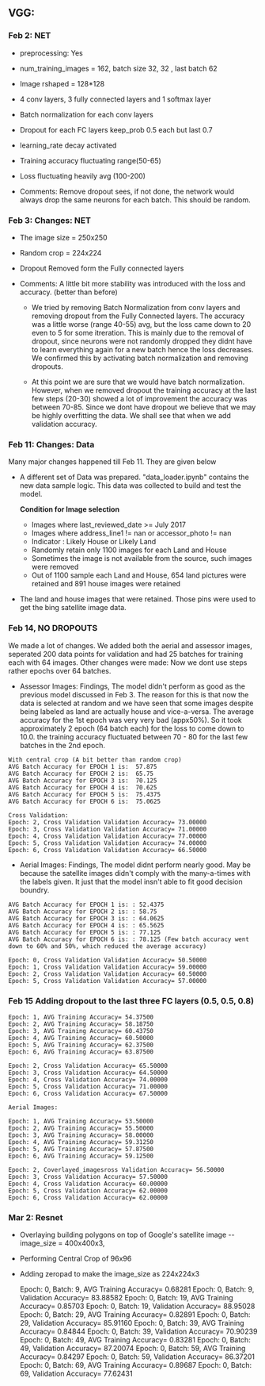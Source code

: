 


## VGG:
    
### Feb 2:  NET
  * preprocessing: Yes
  * num_training_images = 162, batch size 32, 32 , last batch 62
  * Image rshaped = 128*128
  * 4 conv layers, 3 fully connected layers and 1 softmax layer
  * Batch normalization for each conv layers
  * Dropout for each FC layers keep_prob 0.5 each but last 0.7
  * learning_rate decay activated
  * Training accuracy fluctuating range(50-65)
  * Loss fluctuating heavily avg (100-200)
   
 * Comments: Remove dropout sees, if not done, the network would always drop the same neurons for each batch. This should be random.


### Feb 3: Changes: NET
   * The image size = 250x250
   * Random crop = 224x224
   * Dropout Removed form the Fully connected layers
 
 * Comments: A little bit more stability was introduced with the loss and accuracy. (better than before)
 
    
   * We tried by removing Batch Normalization from conv layers and removing dropout from the Fully Connected layers. The accuracy was a little worse (range 40-55) avg, but the loss came down to 20 even to 5 for some itreration. This is mainly due to the removal of dropout, since neurons were not randomly dropped they didnt have to learn everything again for a new batch hence the loss decreases. We confirmed this by activating batch normalization and removing dropouts.
   
   * At this point we are sure that we would have batch normalization. However, when we removed dropout the training accuracy at the last few steps (20-30) showed a lot of improvement the accuracy was between 70-85. Since we dont have dropout we believe that we may be highly overfitting the data. We shall see that when we add validation accuracy. 
   
   
   
### Feb 11: Changes: Data
   Many major changes happened till Feb 11. They are given below
   
   * A different set of Data was prepared. "data_loader.ipynb" contains the new data sample logic. This data was collected to build and test the model.
   
      **Condition for Image selection**
   
      * Images where last_reviewed_date >= July 2017
      * Images where address_line1 != nan or accessor_photo != nan
      * Indicator : Likely House or Likely Land
      * Randomly retain only 1100 images for each Land and House
      * Sometimes the image is not available from the source, such images were removed
      * Out of 1100 sample each Land and House, 654 land pictures were retained and 891 house images were retained
      
   * The land and house images that were retained. Those pins were used to get the bing satellite image data.
   
   
### Feb 14, NO DROPOUTS
   We made a lot of changes. We added both the aerial and assessor images, seperated 200 data points for validation and had 25 batches for training each with 64 images.
   Other changes were made: Now we dont use steps rather epochs over 64 batches.
   
   * Assessor Images:
   Findings, The model didn't perform as good as the previous model discussed in Feb 3. The reason for this is that now the data is selected at random and we have seen that some images despite being labeled as land are actually house and vice-a-versa. The average accuracy for the 1st epoch was very very bad (appx50%). So it took approximately 2 epoch (64 batch each) for the loss to come down to 10.0. the training accuracy fluctuated between 70 - 80 for the last few batches in the 2nd epoch.
   
    With central crop (A bit better than random crop)
    AVG Batch Accuracy for EPOCH 1 is:  57.875
    AVG Batch Accuracy for EPOCH 2 is:  65.75
    AVG Batch Accuracy for EPOCH 3 is:  70.125
    AVG Batch Accuracy for EPOCH 4 is:  70.625
    AVG Batch Accuracy for EPOCH 5 is:  75.4375
    AVG Batch Accuracy for EPOCH 6 is:  75.0625
    
    Cross Validation:
    Epoch: 2, Cross Validation Validation Accuracy= 73.00000
    Epoch: 3, Cross Validation Validation Accuracy= 71.00000
    Epoch: 4, Cross Validation Validation Accuracy= 77.00000
    Epoch: 5, Cross Validation Validation Accuracy= 74.00000
    Epoch: 6, Cross Validation Validation Accuracy= 66.50000
   
   * Aerial Images:
   Findings, The model didnt perform nearly good. May be because the satellite images didn't comply with the many-a-times with the labels given. It just that the model insn't able to fit good decision boundry. 
   
    AVG Batch Accuracy for EPOCH 1 is: : 52.4375
    AVG Batch Accuracy for EPOCH 2 is: : 58.75
    AVG Batch Accuracy for EPOCH 3 is: : 64.0625
    AVG Batch Accuracy for EPOCH 4 is: : 65.5625
    AVG Batch Accuracy for EPOCH 5 is: : 77.125
    AVG Batch Accuracy for EPOCH 6 is: : 78.125 (Few batch accuracy went down to 60% and 50%, which reduced the average accuracy)
    
    Epoch: 0, Cross Validation Validation Accuracy= 50.50000
    Epoch: 1, Cross Validation Validation Accuracy= 59.00000
    Epoch: 2, Cross Validation Validation Accuracy= 60.50000
    Epoch: 5, Cross Validation Validation Accuracy= 57.00000
   
### Feb 15 Adding dropout to the last three FC layers (0.5, 0.5, 0.8)

    Epoch: 1, AVG Training Accuracy= 54.37500
    Epoch: 2, AVG Training Accuracy= 58.18750
    Epoch: 3, AVG Training Accuracy= 60.43750
    Epoch: 4, AVG Training Accuracy= 60.50000
    Epoch: 5, AVG Training Accuracy= 62.37500
    Epoch: 6, AVG Training Accuracy= 63.87500
    
    Epoch: 2, Cross Validation Accuracy= 65.50000
    Epoch: 3, Cross Validation Accuracy= 64.50000
    Epoch: 4, Cross Validation Accuracy= 74.00000
    Epoch: 5, Cross Validation Accuracy= 71.00000
    Epoch: 6, Cross Validation Accuracy= 67.50000
    
    Aerial Images:
    
    Epoch: 1, AVG Training Accuracy= 53.50000
    Epoch: 2, AVG Training Accuracy= 55.50000
    Epoch: 3, AVG Training Accuracy= 58.00000
    Epoch: 4, AVG Training Accuracy= 59.31250
    Epoch: 5, AVG Training Accuracy= 57.87500
    Epoch: 6, AVG Training Accuracy= 59.12500
    
    Epoch: 2, Coverlayed_imagesross Validation Accuracy= 56.50000
    Epoch: 3, Cross Validation Accuracy= 57.50000
    Epoch: 4, Cross Validation Accuracy= 60.00000
    Epoch: 5, Cross Validation Accuracy= 62.00000
    Epoch: 6, Cross Validation Accuracy= 62.00000
    
    
### Mar 2: Resnet

* Overlaying building polygons on top of Google's satellite image -- image_size = 400x400x3,
* Performing Central Crop of 96x96
* Adding zeropad to make the image_size as 224x224x3
   
    Epoch: 0, Batch: 9, AVG Training Accuracy= 0.68281
    Epoch: 0, Batch: 9, Validation Accuracy= 83.88582
    Epoch: 0, Batch: 19, AVG Training Accuracy= 0.85703
    Epoch: 0, Batch: 19, Validation Accuracy= 88.95028
    Epoch: 0, Batch: 29, AVG Training Accuracy= 0.82891
    Epoch: 0, Batch: 29, Validation Accuracy= 85.91160
    Epoch: 0, Batch: 39, AVG Training Accuracy= 0.84844
    Epoch: 0, Batch: 39, Validation Accuracy= 70.90239
    Epoch: 0, Batch: 49, AVG Training Accuracy= 0.83281
    Epoch: 0, Batch: 49, Validation Accuracy= 87.20074
    Epoch: 0, Batch: 59, AVG Training Accuracy= 0.84297
    Epoch: 0, Batch: 59, Validation Accuracy= 86.37201
    Epoch: 0, Batch: 69, AVG Training Accuracy= 0.89687
    Epoch: 0, Batch: 69, Validation Accuracy= 77.62431
   
